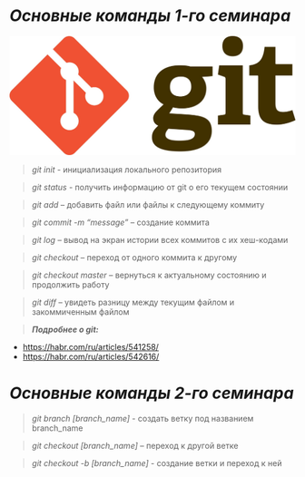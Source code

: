 # ***Основные команды 1-го семинара***

![Логотип Git](logo.jpg)

> *git init* - инициализация локального репозитория

> *git status* - получить информацию от git о его текущем состоянии

> *git add* – добавить файл или файлы к следующему коммиту

> *git commit -m “message”* – создание коммита

> *git log* – вывод на экран истории всех коммитов с их хеш-кодами

> *git checkout* – переход от одного коммита к другому

> *git checkout master* – вернуться к актуальному состоянию и продолжить работу

> *git diff* – увидеть разницу между текущим файлом и закоммиченным файлом


> ***Подробнее о git:***
- https://habr.com/ru/articles/541258/
- https://habr.com/ru/articles/542616/


# ***Основные команды 2-го семинара***

> *git branch [branch_name]* - создать ветку под названием branch_name

> *git checkout [branch_name]* – переход к другой ветке

> *git checkout -b [branch_name]* - создание ветки и переход к ней
